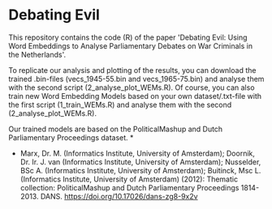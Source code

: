 # Debating Evil
This repository contains the code (R) of the paper 'Debating Evil: Using Word Embeddings to Analyse Parliamentary Debates on War Criminals in the Netherlands'.

To replicate our analysis and plotting of the results, you can download the trained .bin-files (vecs_1945-55.bin and vecs_1965-75.bin) and analyse them with the second script (2_analyse_plot_WEMs.R). Of course, you can also train new Word Embedding Models based on your own dataset/.txt-file with the first script (1_train_WEMs.R) and analyse them with the second (2_analyse_plot_WEMs.R). 

Our trained models are based on the PoliticalMashup and Dutch Parliamentary Proceedings dataset. *



 
 
*  Marx, Dr. M. (Informatics Institute, University of Amsterdam); Doornik, Dr. Ir. J. van (Informatics Institute, University of Amsterdam); Nusselder, BSc A. (Informatics Institute, University of Amsterdam); Buitinck, Msc L. (Informatics Institute, University of Amsterdam) (2012): Thematic collection: PoliticalMashup and Dutch Parliamentary Proceedings 1814-2013. DANS. https://doi.org/10.17026/dans-zg8-9x2v 
